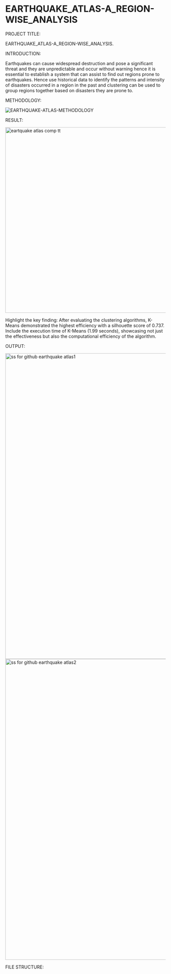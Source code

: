 # EARTHQUAKE_ATLAS-A_REGION-WISE_ANALYSIS

PROJECT TITLE: 

EARTHQUAKE_ATLAS-A_REGION-WISE_ANALYSIS.



INTRODUCTION: 

Earthquakes can cause widespread destruction and pose a significant threat and they are unpredictable and occur without warning hence it is essential to establish a system that can assist to find out regions prone to earthquakes. Hence use historical data to identify the patterns and intensity of disasters occurred in a region in the past and clustering can be used to group regions together based on disasters they are prone to.



METHODOLOGY:

![EARTHQUAKE-ATLAS-METHODOLOGY](https://github.com/Rohanpophale/EARTHQUAKE_ATLAS-A_REGION-WISE_ANALYSIS/assets/97818946/87feef76-3f46-4dd4-87df-826dacf499d2)



RESULT: 

<img width="583" alt="eartquake atlas comp tt" src="https://github.com/Rohanpophale/EARTHQUAKE_ATLAS-A_REGION-WISE_ANALYSIS/assets/97818946/77cb7791-2793-4d81-bfc1-0ffcbfe94a80">

Highlight the key finding: After evaluating the clustering algorithms, K-Means demonstrated the highest efficiency with a silhouette score of 0.737.
Include the execution time of K-Means (1.99 seconds), showcasing not just the effectiveness but also the computational efficiency of the algorithm.



OUTPUT:

<img width="960" alt="ss for github earthquake atlas1" src="https://github.com/Rohanpophale/EARTHQUAKE_ATLAS-A_REGION-WISE_ANALYSIS/assets/97818946/11cc18e7-e9c9-4b3d-8b5e-45b4feede788">

<img width="945" alt="ss for github earthquake atlas2" src="https://github.com/Rohanpophale/EARTHQUAKE_ATLAS-A_REGION-WISE_ANALYSIS/assets/97818946/d483c7d8-c9b2-4387-8e59-c756529c6694">



FILE STRUCTURE:



